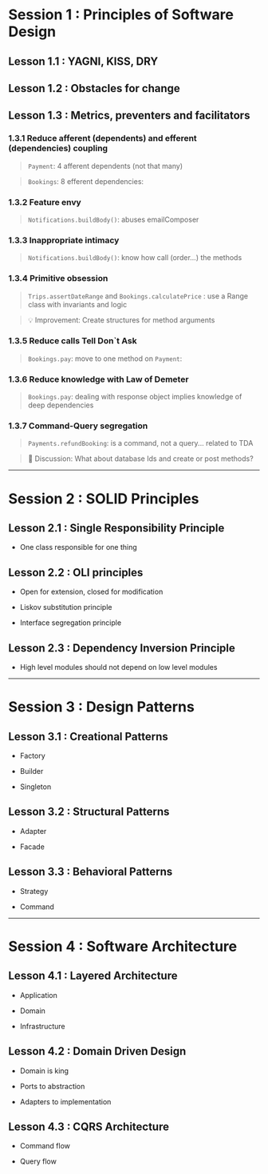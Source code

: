 # Session 1 : Principles of Software Design

## Lesson 1.1 : YAGNI, KISS, DRY

## Lesson 1.2 : Obstacles for change

## Lesson 1.3 : Metrics, preventers and facilitators

### 1.3.1 Reduce afferent (dependents) and efferent (dependencies) coupling

> `Payment`: 4 afferent dependents (not that many)

> `Bookings`: 8 efferent dependencies:

### 1.3.2 Feature envy

> `Notifications.buildBody()`: abuses emailComposer

### 1.3.3 Inappropriate intimacy

> `Notifications.buildBody()`: know how call (order...) the methods

### 1.3.4 Primitive obsession

> `Trips.assertDateRange` and `Bookings.calculatePrice` : use a Range class with invariants and logic

> 💡 Improvement: Create structures for method arguments

### 1.3.5 Reduce calls Tell Don`t Ask

> `Bookings.pay`: move to one method on `Payment`:

### 1.3.6 Reduce knowledge with Law of Demeter

> `Bookings.pay`: dealing with response object implies knowledge of deep dependencies

### 1.3.7 Command-Query segregation

> `Payments.refundBooking`: is a command, not a query... related to TDA

> 💬 Discussion: What about database Ids and create or post methods?

---

# Session 2 : SOLID Principles

## Lesson 2.1 : Single Responsibility Principle

- One class responsible for one thing

## Lesson 2.2 : OLI principles

- Open for extension, closed for modification

- Liskov substitution principle

- Interface segregation principle

## Lesson 2.3 : Dependency Inversion Principle

- High level modules should not depend on low level modules

---

# Session 3 : Design Patterns

## Lesson 3.1 : Creational Patterns

- Factory

- Builder

- Singleton

## Lesson 3.2 : Structural Patterns

- Adapter

- Facade

## Lesson 3.3 : Behavioral Patterns

- Strategy

- Command

---

# Session 4 : Software Architecture

## Lesson 4.1 : Layered Architecture

- Application

- Domain

- Infrastructure

## Lesson 4.2 : Domain Driven Design

- Domain is king

- Ports to abstraction

- Adapters to implementation

## Lesson 4.3 : CQRS Architecture

- Command flow

- Query flow

